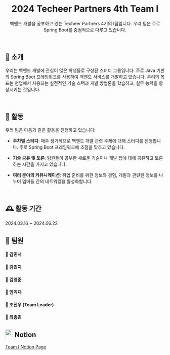 <h1 align="center">2024 Techeer Partners 4th Team I</h1>

<p align="center">백엔드 개발을 공부하고 있는 Techeer Partners 4기의 I팀입니다. 우리 팀은 주로 Spring Boot를 중점적으로 다루고 있습니다.</p>

<br/>

## 👻 소개

우리는 백엔드 개발에 관심이 많은 학생들로 구성된 스터디 그룹입니다. 주로 Java 기반의 Spring Boot 프레임워크를 사용하여 백엔드 서비스를 개발하고 있습니다. 우리의 목표는 현업에서 사용되는 실전적인 기술 스택과 개발 방법론을 학습하고, 실무 능력을 향상시키는 것입니다.

<br/>

## 🚀 활동

우리 팀은 다음과 같은 활동을 진행하고 있습니다:

- **주차별 스터디**: 매주 정기적으로 백엔드 개발 관련 주제에 대해 스터디를 진행합니다. 주로 Spring Boot 프레임워크에 초점을 맞추고 있습니다.
  
- **기술 공유 및 토론**: 팀원들이 공부한 새로운 기술이나 개발 팁에 대해 공유하고 토론하는 시간을 가지고 있습니다.
  
- **여러 분야의 커뮤니케이션**: 취업 준비를 위한 정보와 경험, 개발과 관련된 정보를 나누며 멤버들 간의 네트워킹을 활성화합니다.

<br/>

## 🕰️ 활동 기간

2024.03.16 ~ 2024.06.22

## 🌱 팀원

#### 📌 김민서 <br/>
#### 📌 김민지 <br/>
#### 📌 김영준 <br/>
#### 📌 임익재 <br/>
#### 📌 조진우 (Team Leader)<br/>
#### 📌 최종민 <br/>

## <img src="https://github.com/2024-Techeer-Partners-4th-Team-I/.github/assets/133188752/d54f2649-ce28-45a9-aa25-a0122f5584f1" width="24" height="24" />  Notion

[Team I Notion Page](https://www.notion.so/Team-I-917fba764a6b4a3cb3e74c7492c78664?pvs=21)
